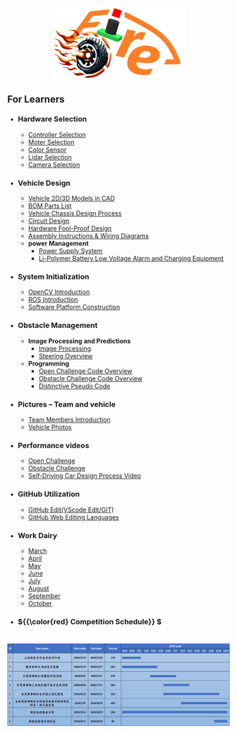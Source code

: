 <div align="center"><img src="./other/img/logo.png" width="300" alt=" logo"></div> 

## For Learners ## 

- ### Hardware Selection
    - [Controller Selection](https://github.com/kirkhu/WRO2023_FE-Shinan-Fire-On-All-Cylinders/tree/main/other/Controller_Choosing)
    - [Moter Selection](https://github.com/kirkhu/WRO2023_FE-Shinan-Fire-On-All-Cylinders/blob/main/schemes/Motor/README.md)
    - [Color Sensor](https://github.com/kirkhu/WRO2023_FE-Shinan-Fire-On-All-Cylinders/blob/main/schemes/color_sensor/README.md)
    - [Lidar Selection](https://github.com/kirkhu/WRO2023_FE-Shinan-Fire-On-All-Cylinders/blob/main/schemes/Lidar/README.md)
    - [Camera Selection](https://github.com/kirkhu/WRO2023_FE-Shinan-Fire-On-All-Cylinders/blob/main/schemes/Camera/README.md)
    
- ### Vehicle Design
    - [Vehicle 2D/3D Models in CAD](https://github.com/kirkhu/WRO2023_FE-Shinan-Fire-On-All-Cylinders/tree/main/models/Vehicle_2D_3D)
    - [BOM Parts List](https://github.com/kirkhu/WRO2023_FE-Shinan-Fire-On-All-Cylinders/tree/main/schemes/Parts_List#readme)
    - [Vehicle Chassis Design Process](https://github.com/kirkhu/WRO2023_FE-Shinan-Fire-On-All-Cylinders/tree/main/schemes/Vehicle_Chassis_Design)
    - [Circuit Design](https://github.com/kirkhu/WRO2023_FE-Shinan-Fire-On-All-Cylinders/blob/main/models/Circuit_Design/README.md)
    - [Hardware Fool-Proof Design](https://github.com/kirkhu/WRO2023_FE-Shinan-Fire-On-All-Cylinders/blob/main/schemes/fool-proof-design/README.md) 
    - [Assembly Instructions & Wiring Diagrams](https://github.com/kirkhu/WRO2023_FE-Shinan-Fire-On-All-Cylinders/blob/main/schemes/Assembly_Instructions/README.md)
    - __power Management__
      - [Power Supply System](https://github.com/kirkhu/WRO2023_FE-Shinan-Fire-On-All-Cylinders/blob/main/schemes/Power_supply_system/README.md) 
      - [Li-Polymer Battery Low Voltage Alarm and Charging Equipment](https://github.com/kirkhu/WRO2023_FE-Shinan-Fire-On-All-Cylinders/blob/main/schemes/Li-Polymer_Battery/README.md)
- ### System Initialization
    - [OpenCV Introduction](https://github.com/kirkhu/WRO2023_FE-Shinan-Fire-On-All-Cylinders/blob/main/other/OpenCV/README.md)
    - [ROS Introduction](https://github.com/kirkhu/WRO2023_FE-Shinan-Fire-On-All-Cylinders/blob/main/other/ROS/README.md) 
    - [Software Platform Construction](https://github.com/kirkhu/WRO2023_FE-Shinan-Fire-On-All-Cylinders/tree/main/src/System_Platform_Software)
- ### Obstacle Management
    - __Image Processing and Predictions__
      - [Image Processing](https://github.com/kirkhu/WRO2023_FE-Shinan-Fire-On-All-Cylinders/tree/main/src/Image_Processing_and_Steering/Image_Processing)  
      - [Steering Overview ](https://github.com/kirkhu/WRO2023_FE-Shinan-Fire-On-All-Cylinders/tree/main/src/Image_Processing_and_Steering/Steering_overview)  
    - __Programming__
      - [Open Challenge Code Overview](https://github.com/kirkhu/WRO2023_FE-Shinan-Fire-On-All-Cylinders/tree/main/src/Programming/Open_Challenge)
      - [Obstacle Challenge Code Overview](https://github.com/kirkhu/WRO2023_FE-Shinan-Fire-On-All-Cylinders/tree/main/src/Programming/Obstacle_Challenge)
      - [Distinctive Pseudo Code](https://github.com/kirkhu/WRO2023_FE-Shinan-Fire-On-All-Cylinders/tree/main/src/Distinctive_Pseudo_Code)
- ### Pictures – Team and vehicle
    - [Team Members Introduction](https://github.com/kirkhu/WRO2023_FE-Shinan-Fire-On-All-Cylinders/blob/main/t-photos/README.md) 
    - [Vehicle Photos](https://github.com/kirkhu/WRO2023_FE-Shinan-Fire-On-All-Cylinders/blob/main/v-photos/README.md) 
- ### Performance videos
    - [Open Challenge](https://github.com/kirkhu/WRO2023_FE-Shinan-Fire-On-All-Cylinders/blob/main/video/Open_Challenge/video.md)
    - [Obstacle Challenge](https://github.com/kirkhu/WRO2023_FE-Shinan-Fire-On-All-Cylinders/blob/main/video/Obstacle_Challenge/video.md)
    - [Self-Driving Car Design Process Video](https://github.com/kirkhu/WRO2023_FE-Shinan-Fire-On-All-Cylinders/blob/main/video/ALL_video/video.md)
- ### GitHub Utilization
    - [GitHub Edit(VScode Edit/GIT)](https://github.com/kirkhu/WRO2023_FE-Shinan-Fire-On-All-Cylinders/blob/main/src/GitHub_Edit/README.md)
    - [GitHub Web Editing Languages](https://github.com/kirkhu/WRO2023_FE-Shinan-Fire-On-All-Cylinders/blob/main/src/GitHub_Languages/README.md)
- ### Work Dairy
    - [March](https://github.com/kirkhu/WRO2023_FE-Shinan-Fire-On-All-Cylinders/tree/main/other/work_diary#20230319--20230326)
    - [April](https://github.com/kirkhu/WRO2023_FE-Shinan-Fire-On-All-Cylinders/tree/main/other/work_diary#20230327--20230402)
    - [May](https://github.com/kirkhu/WRO2023_FE-Shinan-Fire-On-All-Cylinders/tree/main/other/work_diary#20230501-20230507)
    - [June](https://github.com/kirkhu/WRO2023_FE-Shinan-Fire-On-All-Cylinders/tree/main/other/work_diary#20230529--20230604)
    - [July](https://github.com/kirkhu/WRO2023_FE-Shinan-Fire-On-All-Cylinders/tree/main/other/work_diary#20230626--20230702)
    - [August](https://github.com/kirkhu/WRO2023_FE-Shinan-Fire-On-All-Cylinders/tree/main/other/work_diary#20230731--20230806)
    - [September](https://github.com/kirkhu/WRO2023_FE-Shinan-Fire-On-All-Cylinders/tree/main/other/work_diary#20230828--20230903)
    - [October](https://github.com/kirkhu/WRO2023_FE-Shinan-Fire-On-All-Cylinders/tree/main/other/work_diary#20231002--20231008)
- ### ${{\color{red} Competition Schedule}} $  
# <div align="center">![Gantt chart](./other/img/gantt.png)</div> 
